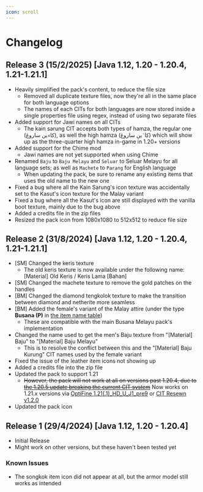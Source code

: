 ```yaml
---
icon: scroll
---
```


# Changelog

## Release 3 (15/2/2025) \[Java 1.12, 1.20 - 1.20.4, 1.21-1.21.1]

* Heavily simplified the pack's content, to reduce the file size
  * Removed all duplicate texture files, now they're all in the same place for both language options
  * The names of each CITs for both languages are now stored inside a single properties file using regex, instead of using two separate files
* Added support for Jawi names on all CITs
  * The kain sarung CIT accepts both types of hamza, the regular one (کا`ء`ين ساروڠ), as well the high hamza (کا`ٴ`ين ساروڠ) which will show up as the three-quarter high hamza in-game in 1.20+ versions
* Added support for the Chime mod
  * Jawi names are not yet supported when using Chime
* Renamed `Baju` to `Baju Melayu` and `Seluar` to Seluar Melayu for all language sets; as well as `Machete` to `Parang` for English language
  * When updating the pack, be sure to rename any existing items that uses the old name to the new one
* Fixed a bug where all the Kain Sarung's icon texture was accidentally set to the Kasut's icon texture for the Malay variant
* Fixed a bug where all the Kasut's icon are still displayed with the vanilla boot texture, mainly due to the bug above
* Added a credits file in the zip files
* Resized the pack icon from 1080x1080 to 512x512 to reduce file size

## Release 2 (31/8/2024) \[Java 1.12, 1.20 - 1.20.4, 1.21-1.21.1]

* \[SM] Changed the keris texture
  * The old keris texture is now available under the following name: \[Material] Old Keris / Keris Lama \[Bahan]
* \[SM] Changed the machete texture to remove the gold patches on the handles
* \[BM] Changed the diamond tengkolok texture to make the transition between diamond and netherite more seamless
* \[BM] Added the female's variant of the Malay attire (under the type **Busana (P)** in [the item name table](https://github.com/Minecraft-EdisiMelayu/MCEM-Wiki/wiki/Senjata---Busana-Melayu-CIT-Pack-%E2%80%90-Item-Table))
  * These are compatible with the main Busana Melayu pack's implementation
* Changed the name used to get the men's Baju texture from "\[Material] Baju" to "\[Material] Baju Melayu"
  * This is to resolve the conflict between this and the "\[Material] Baju Kurung" CIT names used by the female variant
* Fixed the issue of the leather item icons not showing up
* Added a credits file into the zip file
* Updated the pack to support 1.21
  * ~~However, the pack will not work at all on versions past 1.20.4, due to~~ [~~the 1.20.5 update breaking the current CIT system~~](https://github.com/sp614x/optifine/issues/7658) Now works on 1.21.x versions via [OptiFine 1.21(.1)\_HD\_U\_J1\_pre9](https://optifine.net/downloads) or [CIT Resewn v1.2.0](https://modrinth.com/mod/cit-resewn/changelog)
* Updated the pack icon

## Release 1 (29/4/2024) \[Java 1.12, 1.20 - 1.20.4]

* Initial Release
* Might work on other versions, but these haven't been tested yet

### Known Issues

* The songkok item icon did not appear at all, but the armor model still works as intended
